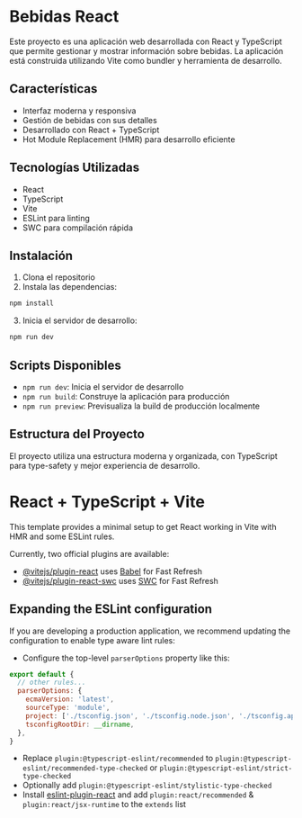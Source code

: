 # Bebidas React

Este proyecto es una aplicación web desarrollada con React y TypeScript que permite gestionar y mostrar información sobre bebidas. La aplicación está construida utilizando Vite como bundler y herramienta de desarrollo.

## Características

- Interfaz moderna y responsiva
- Gestión de bebidas con sus detalles
- Desarrollado con React + TypeScript
- Hot Module Replacement (HMR) para desarrollo eficiente

## Tecnologías Utilizadas

- React
- TypeScript
- Vite
- ESLint para linting
- SWC para compilación rápida

## Instalación

1. Clona el repositorio
2. Instala las dependencias:
```bash
npm install
```
3. Inicia el servidor de desarrollo:
```bash
npm run dev
```

## Scripts Disponibles

- `npm run dev`: Inicia el servidor de desarrollo
- `npm run build`: Construye la aplicación para producción
- `npm run preview`: Previsualiza la build de producción localmente

## Estructura del Proyecto

El proyecto utiliza una estructura moderna y organizada, con TypeScript para type-safety y mejor experiencia de desarrollo.

# React + TypeScript + Vite

This template provides a minimal setup to get React working in Vite with HMR and some ESLint rules.

Currently, two official plugins are available:

- [@vitejs/plugin-react](https://github.com/vitejs/vite-plugin-react/blob/main/packages/plugin-react/README.md) uses [Babel](https://babeljs.io/) for Fast Refresh
- [@vitejs/plugin-react-swc](https://github.com/vitejs/vite-plugin-react-swc) uses [SWC](https://swc.rs/) for Fast Refresh

## Expanding the ESLint configuration

If you are developing a production application, we recommend updating the configuration to enable type aware lint rules:

- Configure the top-level `parserOptions` property like this:

```js
export default {
  // other rules...
  parserOptions: {
    ecmaVersion: 'latest',
    sourceType: 'module',
    project: ['./tsconfig.json', './tsconfig.node.json', './tsconfig.app.json'],
    tsconfigRootDir: __dirname,
  },
}
```

- Replace `plugin:@typescript-eslint/recommended` to `plugin:@typescript-eslint/recommended-type-checked` or `plugin:@typescript-eslint/strict-type-checked`
- Optionally add `plugin:@typescript-eslint/stylistic-type-checked`
- Install [eslint-plugin-react](https://github.com/jsx-eslint/eslint-plugin-react) and add `plugin:react/recommended` & `plugin:react/jsx-runtime` to the `extends` list
